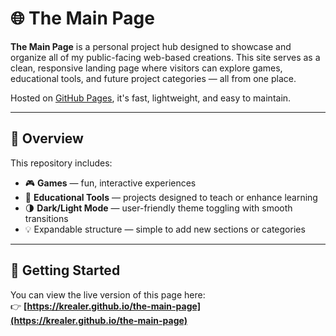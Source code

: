 # 🌐 The Main Page

**The Main Page** is a personal project hub designed to showcase and organize all of my public-facing web-based creations. This site serves as a clean, responsive landing page where visitors can explore games, educational tools, and future project categories — all from one place.

Hosted on [GitHub Pages](https://pages.github.com), it's fast, lightweight, and easy to maintain.

---

## 📌 Overview

This repository includes:

- 🎮 **Games** — fun, interactive experiences
- 📘 **Educational Tools** — projects designed to teach or enhance learning
- 🌗 **Dark/Light Mode** — user-friendly theme toggling with smooth transitions
- 💡 Expandable structure — simple to add new sections or categories

---

## 🚀 Getting Started

You can view the live version of this page here:  
👉 **[https://krealer.github.io/the-main-page](https://krealer.github.io/the-main-page)**
